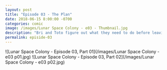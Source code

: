 ```yaml
---
layout: post
title: "Episode 03 - The Plan"
date: 2018-06-15 8:00:00 -0700
categories: comic
image: /images/Lunar Space Colony - e03 - Thumbnail.jpg
description: "Bri and Toto figure out what they need to do before leaving Earth."
permalink: episide-03
---
```


![Lunar Space Colony - Episode 03, Part 01](/images/Lunar Space Colony - e03 p01.jpg)
![Lunar Space Colony - Episode 03, Part 02](/images/Lunar Space Colony - e03 p02.jpg)
